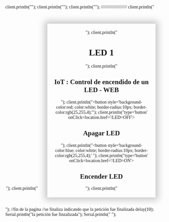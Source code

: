 client.println("<!DOCTYPE html><html lang='en'><head><meta charset='UTF-8'>");
  client.println("<meta name='viewport' content='windth=device-width, initial-scale=1.0'>");
  client.println("<title>Primer Programa : Control de un LED</title></head>");
  /////////////////////
  client.println("<body style='font-family:Century gothic; width:800;'><center>");
  client.println("<div style='box-shadow:0px 0px 20px 8px rgba(0,0,0,0.22); padding :20px; width: 300px; display:inline-block; margin:30px; '>");
  client.println("<h1>LED 1</h1>");
  client.println("<h2>IoT : Control de encendido de un LED - WEB</h2>");
  client.println("<button style='background-color:red; color:white; border-radius:10px; border-color:rgb(25,255,4);'");
  client.println("type='button' onClick=location.href='/LED=OFF'><h2>Apagar LED</h2>");
  client.println("</button><button style='background-color:blue; color:white; border-radius:10px; border-color:rgb(25,255,4);' ");
  client.println("type='button' onClick=location.href='/LED=ON'><h2>Encender LED</h2>");
  client.println("</button></div></center></body></html>");
  //fin de la pagina
  //se finaliza indicando que la petición fue finalizada
  delay(10);
  Serial.println("la petición fue finzalizada");
  Serial.println(" ");
